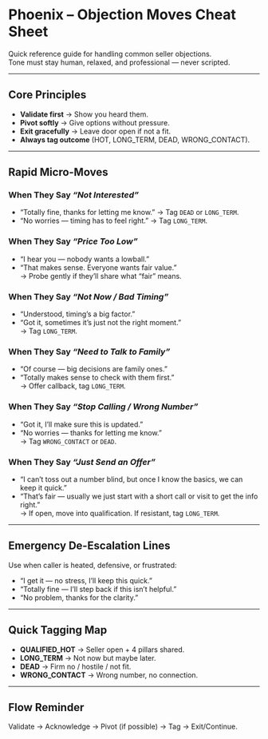 # Phoenix – Objection Moves Cheat Sheet

Quick reference guide for handling common seller objections.  
Tone must stay human, relaxed, and professional — never scripted.

---

## Core Principles
- **Validate first** → Show you heard them.  
- **Pivot softly** → Give options without pressure.  
- **Exit gracefully** → Leave door open if not a fit.  
- **Always tag outcome** (HOT, LONG_TERM, DEAD, WRONG_CONTACT).

---

## Rapid Micro-Moves

### When They Say *“Not Interested”*
- “Totally fine, thanks for letting me know.” → Tag `DEAD` or `LONG_TERM`.  
- “No worries — timing has to feel right.” → Tag `LONG_TERM`.

### When They Say *“Price Too Low”*
- “I hear you — nobody wants a lowball.”  
- “That makes sense. Everyone wants fair value.”  
→ Probe gently if they’ll share what “fair” means.

### When They Say *“Not Now / Bad Timing”*
- “Understood, timing’s a big factor.”  
- “Got it, sometimes it’s just not the right moment.”  
→ Tag `LONG_TERM`.

### When They Say *“Need to Talk to Family”*
- “Of course — big decisions are family ones.”  
- “Totally makes sense to check with them first.”  
→ Offer callback, tag `LONG_TERM`.

### When They Say *“Stop Calling / Wrong Number”*
- “Got it, I’ll make sure this is updated.”  
- “No worries — thanks for letting me know.”  
→ Tag `WRONG_CONTACT` or `DEAD`.

### When They Say *“Just Send an Offer”*
- “I can’t toss out a number blind, but once I know the basics, we can keep it quick.”  
- “That’s fair — usually we just start with a short call or visit to get the info right.”  
→ If open, move into qualification. If resistant, tag `LONG_TERM`.

---

## Emergency De-Escalation Lines
Use when caller is heated, defensive, or frustrated:
- “I get it — no stress, I’ll keep this quick.”  
- “Totally fine — I’ll step back if this isn’t helpful.”  
- “No problem, thanks for the clarity.”  

---

## Quick Tagging Map
- **QUALIFIED_HOT** → Seller open + 4 pillars shared.  
- **LONG_TERM** → Not now but maybe later.  
- **DEAD** → Firm no / hostile / not fit.  
- **WRONG_CONTACT** → Wrong number, no connection.

---

## Flow Reminder
Validate → Acknowledge → Pivot (if possible) → Tag → Exit/Continue.
